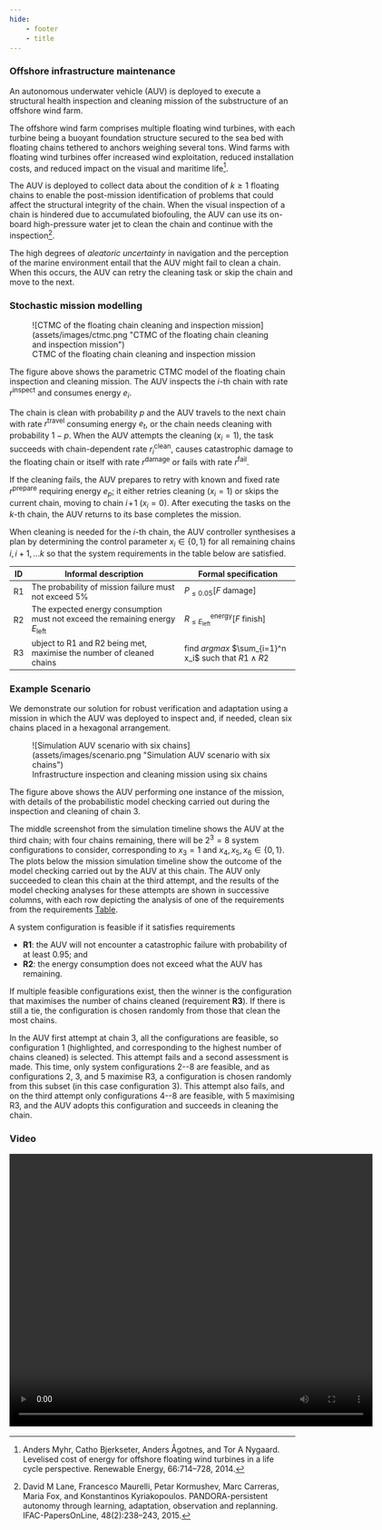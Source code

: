 ```yaml
---
hide:
    - footer
    - title
---
```



### **Offshore infrastructure maintenance**

An autonomous underwater vehicle (AUV) is deployed to execute a structural health inspection and cleaning mission of the substructure of an offshore wind farm. 

The offshore wind farm comprises multiple floating wind turbines, with each turbine being a buoyant foundation structure secured to the sea bed with floating chains tethered to anchors weighing several tons.  Wind farms with floating wind turbines offer increased wind exploitation, reduced installation costs, and reduced impact on the visual and maritime life[^1]. 

The AUV is deployed to collect data about the condition of $k \geq 1$ floating chains to enable the post-mission identification of problems that could affect the structural integrity of the chain. When the visual inspection of a chain is hindered due to accumulated biofouling, the AUV can use its on-board high-pressure water jet to clean the chain and continue with the inspection[^2]. 
 
 The high degrees of _aleatoric uncertainty_ in navigation and the perception of the marine environment entail that the AUV might fail to clean a chain. When this occurs, the AUV can retry the cleaning task or skip the chain and move to the next.


### **Stochastic mission modelling**


<figure markdown>
  ![CTMC of the floating chain cleaning and inspection mission](assets/images/ctmc.png "CTMC of the floating chain cleaning and inspection mission")
  <figcaption>CTMC of the floating chain cleaning and inspection mission</figcaption>
</figure>

The figure above shows the parametric CTMC model of the floating chain inspection and cleaning mission. 
The AUV inspects the $i$-th chain with rate $r^\mathrm{inspect}$ and consumes energy $e_i$. 

The chain is clean with probability $p$ and the AUV travels to the  next chain with rate $r^\mathrm{travel}$ consuming energy $e_t$, or the chain needs cleaning with probability $1-p$.
When the AUV attempts the cleaning ($x_i=1$), the task succeeds with chain-dependent rate $r_i^\mathrm{clean}$, causes catastrophic damage to the floating chain or itself with rate $r^\mathrm{damage}$ or fails with  rate $r^\mathrm{fail}$. 

If the cleaning fails, the AUV prepares to retry with known and fixed rate $r^\mathrm{prepare}$ requiring energy $e_p$; it either retries cleaning ($x_i=1$) or skips the current chain, moving to chain $i\!+\!1$ ($x_i=0$). 
After executing the tasks on the $k$-th chain, the AUV returns to its base  completes the mission. 

When cleaning is needed for the $i$-th chain, the AUV controller synthesises a plan by determining the control parameter $x_i \in \{0,1\}$  for all remaining chains $i, i+1, ...k$ so that the system requirements in the table below are satisfied. 

 <a name="tab:reqs"/>

| ID  | Informal description                         | Formal specification|
| ----| ------------------------------------ | --------------------|
| R1  | The probability of mission failure  must not exceed 5%                                  | $P_{\leq 0.05} [F \textsf{ damage}]$                              |
| R2  | The expected energy consumption must not exceed the remaining energy $E_\mathrm{left}$  | $R^\mathrm{energy}_{\leq E_\mathrm{left}} [F \textsf{ finish}]$   |
| R3  | ubject to R1 and R2 being met, maximise the number of cleaned chains                    | find  _argmax_ $\sum_{i=1}^n x_i$ such that $R1 \land R2$    |




### **Example Scenario**

We demonstrate our solution for robust verification and adaptation using a mission in which the AUV was deployed  to inspect and, if needed, clean six chains placed in a hexagonal arrangement.

<figure markdown>
  ![Simulation AUV scenario with six chains](assets/images/scenario.png "Simulation AUV scenario with six chains")
  <figcaption>Infrastructure inspection and cleaning mission using six chains</figcaption>
</figure>

The figure above shows the AUV performing one instance of the mission, with details of the probabilistic model checking carried out during the inspection and cleaning of chain 3.

The middle screenshot from the simulation timeline shows the AUV at the third chain; with four chains remaining, there will be $2^{3}=8$ system configurations to consider, corresponding to $x_3=1$ and $x_4,x_5,x_6\in\{0,1\}$. 
The plots below the mission simulation timeline show the outcome of the model checking carried out by the AUV at this chain. The AUV only succeeded to clean this chain at the third attempt, and the results of the model checking analyses for these attempts are shown in successive columns, with each row depicting the analysis of one of the requirements from the requirements [Table](#tab:reqs).


A system configuration is feasible if it satisfies requirements 

- **R1**: the AUV will not encounter a catastrophic failure with probability of at least 0.95; and 
- **R2**: the energy consumption does not exceed what the AUV has remaining. 

If multiple feasible configurations exist, then the winner is the configuration that maximises the number of chains cleaned (requirement **R3**). If there is still a tie, the configuration is chosen randomly from those that clean the most chains. 

In the AUV first attempt at chain 3, all the configurations are feasible, so configuration 1 (highlighted, and corresponding to the highest number of chains cleaned) is selected. This attempt fails and a second assessment is made. This time, only system configurations 2--8 are feasible, and as configurations 2, 3, and 5 maximise R3, a configuration is chosen randomly from this subset (in this case configuration 3). This attempt also fails, and on the third attempt only configurations 4--8 are feasible, with 5 maximising R3, and the AUV adopts this configuration and succeeds in cleaning the chain.



### **Video**

<!-- ![type:video](assets/video/nmiVideo.mp4) -->
<video width="640" height="480" controls>
  <source src="https://drive.google.com/file/d/1dv6EyhTIH36kcLw5ELdu4flwcn-tJC_s/view?usp=share_link" type="video">
</video>


[^1]: Anders Myhr, Catho Bjerkseter, Anders Ågotnes, and Tor A Nygaard. Levelised cost of energy for offshore floating wind turbines in a life cycle perspective. Renewable Energy, 66:714–728, 2014.
[^2]: David M Lane, Francesco Maurelli, Petar Kormushev, Marc Carreras, Maria Fox, and Konstantinos Kyriakopoulos. PANDORA-persistent autonomy through learning, adaptation, observation and replanning. IFAC-PapersOnLine, 48(2):238–243, 2015.
